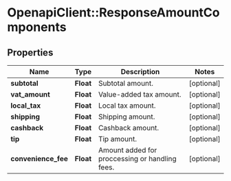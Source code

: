 # OpenapiClient::ResponseAmountComponents

## Properties
Name | Type | Description | Notes
------------ | ------------- | ------------- | -------------
**subtotal** | **Float** | Subtotal amount. | [optional] 
**vat_amount** | **Float** | Value-added tax amount. | [optional] 
**local_tax** | **Float** | Local tax amount. | [optional] 
**shipping** | **Float** | Shipping amount. | [optional] 
**cashback** | **Float** | Cashback amount. | [optional] 
**tip** | **Float** | Tip amount. | [optional] 
**convenience_fee** | **Float** | Amount added for proccessing or handling fees. | [optional] 


